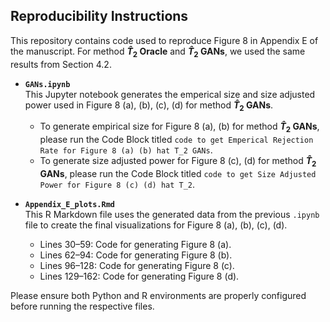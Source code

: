 ## Reproducibility Instructions

This repository contains code used to reproduce Figure 8 in Appendix E of the manuscript. For method **$\hat T_2$ Oracle** and **$\hat T_2$ GANs**, we used the same results from Section 4.2.

  - **`GANs.ipynb`**  
    This Jupyter notebook generates the emperical size and size adjusted power used in Figure 8 (a), (b), (c), (d) for method **$\hat T_2$ GANs**. 
    - To generate empirical size for Figure 8 (a), (b) for method **$\hat T_2$ GANs**, please run the Code Block titled `code to get Emperical Rejection Rate for Figure 8 (a) (b) hat T_2 GANs`.
    - To generate size adjusted power for Figure 8 (c), (d) for method **$\hat T_2$ GANs**, please run the Code Block titled `code to get Size Adjusted Power for Figure 8 (c) (d) hat T_2`.
    
  - **`Appendix_E_plots.Rmd`**  
    This R Markdown file uses the generated data from the previous `.ipynb` file to create the final visualizations for Figure 8 (a), (b), (c), (d).  
    - Lines 30–59: Code for generating Figure 8 (a). 
    - Lines 62–94: Code for generating Figure 8 (b).
    - Lines 96–128: Code for generating Figure 8 (c).
    - Lines 129–162: Code for generating Figure 8 (d).
    
Please ensure both Python and R environments are properly configured before running the respective files.
